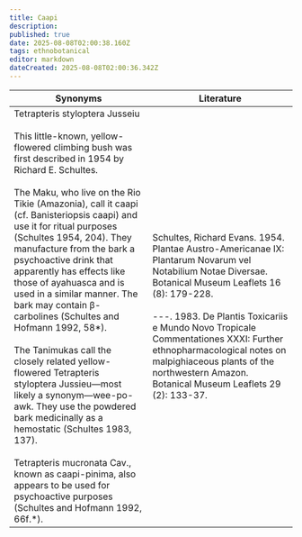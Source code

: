 ```yaml
---
title: Caapi
description: 
published: true
date: 2025-08-08T02:00:38.160Z
tags: ethnobotanical
editor: markdown
dateCreated: 2025-08-08T02:00:36.342Z
---
```


| **Synonyms** | **Literature** |
|---|---|
| Tetrapteris styloptera Jusseiu<br><br>This little-known, yellow-flowered climbing bush was first described in 1954 by Richard E. Schultes.<br><br>The Maku, who live on the Rio Tikie (Amazonia), call it caapi (cf. Banisteriopsis caapi) and use it for ritual purposes (Schultes 1954, 204). They manufacture from the bark a psychoactive drink that apparently has effects like those of ayahuasca and is used in a similar manner. The bark may contain β-carbolines (Schultes and Hofmann 1992, 58*).<br><br>The Tanimukas call the closely related yellow-flowered Tetrapteris styloptera Jussieu—most likely a synonym—wee-po-awk. They use the powdered bark medicinally as a hemostatic (Schultes 1983, 137).<br><br>Tetrapteris mucronata Cav., known as caapi-pinima, also appears to be used for psychoactive purposes (Schultes and Hofmann 1992, 66f.*). | Schultes, Richard Evans. 1954. Plantae Austro-Americanae IX: Plantarum Novarum vel Notabilium Notae Diversae. Botanical Museum Leaflets 16 (8): 179-228.<br><br>---. 1983. De Plantis Toxicariis e Mundo Novo Tropicale Commentationes XXXI: Further ethnopharmacological notes on malpighiaceous plants of the northwestern Amazon. Botanical Museum Leaflets 29 (2): 133-37. |